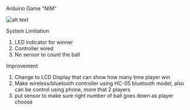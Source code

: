 Arduino Game "NIM"

![alt text](https://content.instructables.com/ORIG/FWV/K4L3/IYV9BIO7/FWVK4L3IYV9BIO7.jpg?auto=webp&frame=1&width=800&height=1024&fit=bounds&md=2bd7b0194e8af3741e063436071a2462?raw=true)

System Limitation
1. LED indicator for winner 
2. Controller wired
3. No sensor to count the ball

Improvement
1. Change to LCD Display that can show how many time player win
2. Make wireless/bluetooth controller using HC-05 bluetooth model, also can be control using phone, more that 2 players
3. put sensor to make sure right number of ball goes down as player choose
